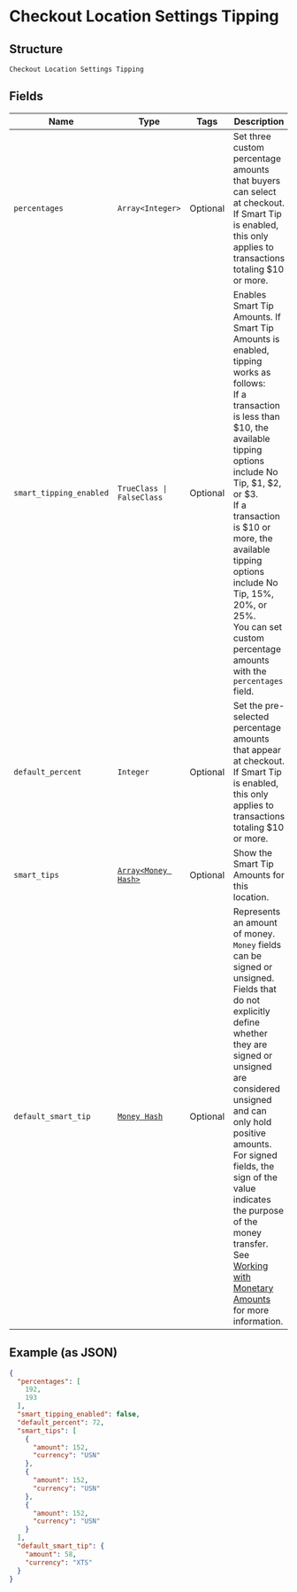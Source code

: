 
# Checkout Location Settings Tipping

## Structure

`Checkout Location Settings Tipping`

## Fields

| Name | Type | Tags | Description |
|  --- | --- | --- | --- |
| `percentages` | `Array<Integer>` | Optional | Set three custom percentage amounts that buyers can select at checkout. If Smart Tip is enabled, this only applies to transactions totaling $10 or more. |
| `smart_tipping_enabled` | `TrueClass \| FalseClass` | Optional | Enables Smart Tip Amounts. If Smart Tip Amounts is enabled, tipping works as follows:<br>If a transaction is less than $10, the available tipping options include No Tip, $1, $2, or $3.<br>If a transaction is $10 or more, the available tipping options include No Tip, 15%, 20%, or 25%.<br>You can set custom percentage amounts with the `percentages` field. |
| `default_percent` | `Integer` | Optional | Set the pre-selected percentage amounts that appear at checkout. If Smart Tip is enabled, this only applies to transactions totaling $10 or more. |
| `smart_tips` | [`Array<Money Hash>`](../../doc/models/money.md) | Optional | Show the Smart Tip Amounts for this location. |
| `default_smart_tip` | [`Money Hash`](../../doc/models/money.md) | Optional | Represents an amount of money. `Money` fields can be signed or unsigned.<br>Fields that do not explicitly define whether they are signed or unsigned are<br>considered unsigned and can only hold positive amounts. For signed fields, the<br>sign of the value indicates the purpose of the money transfer. See<br>[Working with Monetary Amounts](https://developer.squareup.com/docs/build-basics/working-with-monetary-amounts)<br>for more information. |

## Example (as JSON)

```json
{
  "percentages": [
    192,
    193
  ],
  "smart_tipping_enabled": false,
  "default_percent": 72,
  "smart_tips": [
    {
      "amount": 152,
      "currency": "USN"
    },
    {
      "amount": 152,
      "currency": "USN"
    },
    {
      "amount": 152,
      "currency": "USN"
    }
  ],
  "default_smart_tip": {
    "amount": 58,
    "currency": "XTS"
  }
}
```

